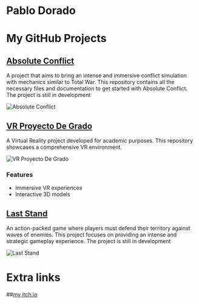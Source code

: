 # Pablo Dorado

# My GitHub Projects

## [Absolute Conflict](https://github.com/MagifulKoala/Absoulte-conflict)
A project that aims to bring an intense and immersive conflict simulation with mechanics similar to Total War. This repository contains all the necessary files and documentation to get started with Absolute Conflict. The project is still in development

![Absolute Conflict](https://github.com/MagifulKoala/Absoulte-conflict/)


## [VR Proyecto De Grado](https://github.com/MagifulKoala/VRProyectoDeGrado)
A Virtual Reality project developed for academic purposes. This repository showcases a comprehensive VR environment.

![VR Proyecto De Grado](https://github.com/MagifulKoala/VRProyectoDeGrado/)

### Features
- Immersive VR experiences
- Interactive 3D models

## [Last Stand](https://github.com/MagifulKoala/LastStand)
An action-packed game where players must defend their territory against waves of enemies. This project focuses on providing an intense and strategic gameplay experience. The project is still in development

![Last Stand](https://github.com/MagifulKoala/LastStand/)

# Extra links

##[my itch.io](https://magifulkoala.itch.io/)

